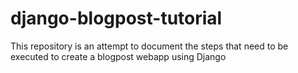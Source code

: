 # django-blogpost-tutorial
This repository is an attempt to document the steps that need to be executed to create a blogpost webapp using Django
